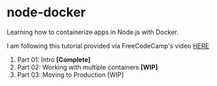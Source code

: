 # node-docker
Learning how to containerize apps in Node.js with Docker.

I am following this tutorial provided via FreeCodeCamp's video  [HERE](https://www.youtube.com/watch?app=desktop&amp;v=9zUHg7xjIqQ)

1. Part 01: Intro **[Complete]**
2. Part 02: Working with multiple containers **[WIP]**
3. Part 03: Moving to Production [WIP]
